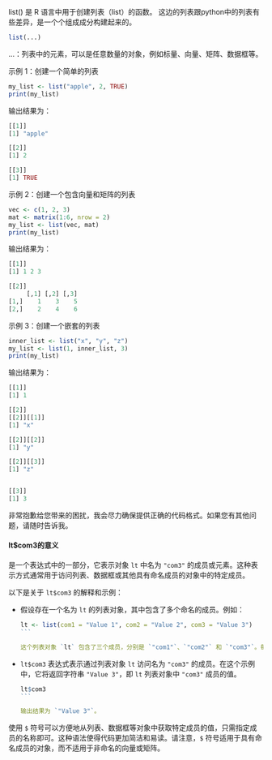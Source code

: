 list() 是 R 语言中用于创建列表（list）的函数。
这边的列表跟python中的列表有些差异，是一个个组成成分构建起来的。
```R
list(...)
```
...：列表中的元素，可以是任意数量的对象，例如标量、向量、矩阵、数据框等。

示例 1：创建一个简单的列表
```R
my_list <- list("apple", 2, TRUE)
print(my_list)
```
输出结果为：
```R
[[1]]
[1] "apple"

[[2]]
[1] 2

[[3]]
[1] TRUE
```

示例 2：创建一个包含向量和矩阵的列表
```R
vec <- c(1, 2, 3)
mat <- matrix(1:6, nrow = 2)
my_list <- list(vec, mat)
print(my_list)
```
输出结果为：
```R
[[1]]
[1] 1 2 3

[[2]]
     [,1] [,2] [,3]
[1,]    1    3    5
[2,]    2    4    6
```

示例 3：创建一个嵌套的列表
```R
inner_list <- list("x", "y", "z")
my_list <- list(1, inner_list, 3)
print(my_list)
```
输出结果为：
```R
[[1]]
[1] 1

[[2]]
[[2]][[1]]
[1] "x"

[[2]][[2]]
[1] "y"

[[2]][[3]]
[1] "z"


[[3]]
[1] 3
```

非常抱歉给您带来的困扰，我会尽力确保提供正确的代码格式。如果您有其他问题，请随时告诉我。

#### lt$com3的意义
是一个表达式中的一部分，它表示对象 `lt` 中名为 `"com3"` 的成员或元素。这种表示方式通常用于访问列表、数据框或其他具有命名成员的对象中的特定成员。

以下是关于 `lt$com3` 的解释和示例：

- 假设存在一个名为 `lt` 的列表对象，其中包含了多个命名的成员。例如：

  ````R
  lt <- list(com1 = "Value 1", com2 = "Value 2", com3 = "Value 3")
  ```

  这个列表对象 `lt` 包含了三个成员，分别是 `"com1"`、`"com2"` 和 `"com3"`。每个成员都有一个对应的值。

  ````

- `lt$com3` 表达式表示通过列表对象 `lt` 访问名为 `"com3"` 的成员。在这个示例中，它将返回字符串 `"Value 3"`，即 `lt` 列表对象中 `"com3"` 成员的值。

  ````R
  lt$com3
  ```

  输出结果为 `"Value 3"`。

  ````

使用 `$` 符号可以方便地从列表、数据框等对象中获取特定成员的值，只需指定成员的名称即可。这种语法使得代码更加简洁和易读。请注意，`$` 符号适用于具有命名成员的对象，而不适用于非命名的向量或矩阵。